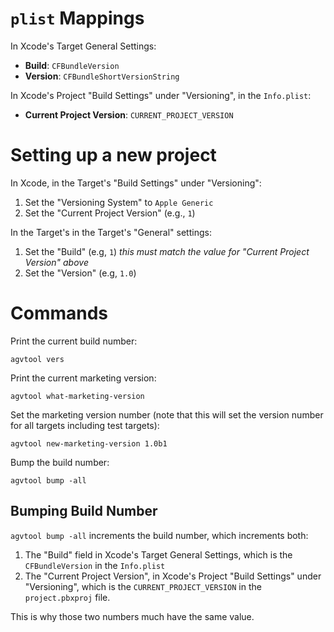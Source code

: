 # `plist` Mappings

In Xcode's Target General Settings:

- **Build**: `CFBundleVersion`
- **Version**: `CFBundleShortVersionString`

In Xcode's Project "Build Settings" under "Versioning", in the `Info.plist`:

- **Current Project Version**: `CURRENT_PROJECT_VERSION`

# Setting up a new project

In Xcode, in the Target's "Build Settings" under "Versioning":

1. Set the "Versioning System" to `Apple Generic` 
2. Set the "Current Project Version" (e.g., `1`)

In the Target's in the Target's "General" settings:

1. Set the "Build" (e.g, `1`) *this must match the value for "Current Project Version" above*
2. Set the "Version" (e.g, `1.0`) 

# Commands

Print the current build number:

	agvtool vers

Print the current marketing version:

	agvtool what-marketing-version

Set the marketing version number (note that this will set the version number for all targets including test targets):

	agvtool new-marketing-version 1.0b1

Bump the build number:

	agvtool bump -all

## Bumping Build Number

`agvtool bump -all` increments the build number, which increments both:

1. The "Build" field in Xcode's Target General Settings, which is the `CFBundleVersion` in the `Info.plist`
2. The "Current Project Version", in Xcode's Project "Build Settings" under "Versioning", which is the `CURRENT_PROJECT_VERSION` in the `project.pbxproj` file.

This is why those two numbers much have the same value.



